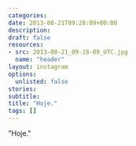 ```yaml
---
categories:
date: 2013-08-21T09:28:09+00:00
description:
draft: false
resources:
- src: 2013-08-21_09-28-09_UTC.jpg
  name: "header"
layout: instagram
options:
  unlisted: false
stories:
subtitle:
title: "Hoje."
tags: []
---
```


"Hoje."
